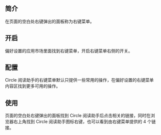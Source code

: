 ## 简介

在页面的空白处右键弹出的面板称为右键菜单。

## 开启

偏好设置的应用市场里面找到右键菜单，开启右键菜单右侧的开关。

## 配置

Circle 阅读助手的右键菜单默认只提供一些常用的操作，在偏好设置的右键菜单内容区找到更多可用的操作。

## 使用

页面的空白处右键弹出的面板找到 Circle 阅读助手后点击相关的链接，同时在浏览器右上角找到 Circle 阅读助手图标右键，也可以看到由右键菜单提供的 4 个链接。

